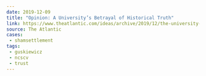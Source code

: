 ```yaml
---
date: 2019-12-09
title: "Opinion: A University’s Betrayal of Historical Truth"
link: https://www.theatlantic.com/ideas/archive/2019/12/the-university-of-north-carolinas-payout-to-the-confederate-lost-cause/603253/?utm_source=digg
source: The Atlantic
cases:
 - shamsettlement
tags:
 - guskiewicz
 - ncscv
 - trust
---
```

